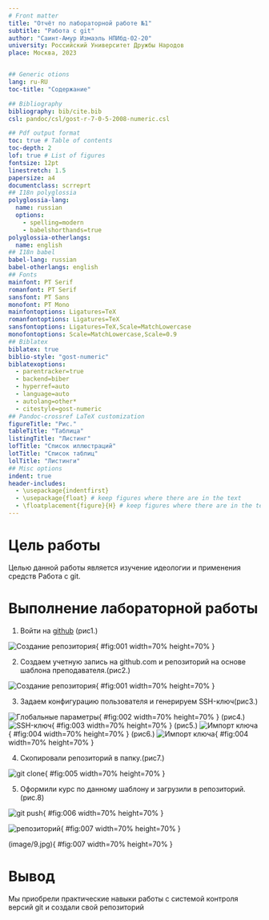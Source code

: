 ```yaml
---
# Front matter
title: "Отчёт по лабораторной работе №1"
subtitle: "Работа с git"
author: "Саинт-Амур Измаэль НПИбд-02-20"
university: Российский Университет Дружбы Народов
place: Москва, 2023


## Generic otions
lang: ru-RU
toc-title: "Содержание"

## Bibliography
bibliography: bib/cite.bib
csl: pandoc/csl/gost-r-7-0-5-2008-numeric.csl

## Pdf output format
toc: true # Table of contents
toc-depth: 2
lof: true # List of figures
fontsize: 12pt
linestretch: 1.5
papersize: a4
documentclass: scrreprt
## I18n polyglossia
polyglossia-lang:
  name: russian
  options:
	- spelling=modern
	- babelshorthands=true
polyglossia-otherlangs:
  name: english
## I18n babel
babel-lang: russian
babel-otherlangs: english
## Fonts
mainfont: PT Serif
romanfont: PT Serif
sansfont: PT Sans
monofont: PT Mono
mainfontoptions: Ligatures=TeX
romanfontoptions: Ligatures=TeX
sansfontoptions: Ligatures=TeX,Scale=MatchLowercase
monofontoptions: Scale=MatchLowercase,Scale=0.9
## Biblatex
biblatex: true
biblio-style: "gost-numeric"
biblatexoptions:
  - parentracker=true
  - backend=biber
  - hyperref=auto
  - language=auto
  - autolang=other*
  - citestyle=gost-numeric
## Pandoc-crossref LaTeX customization
figureTitle: "Рис."
tableTitle: "Таблица"
listingTitle: "Листинг"
lofTitle: "Список иллюстраций"
lotTitle: "Список таблиц"
lolTitle: "Листинги"
## Misc options
indent: true
header-includes:
  - \usepackage{indentfirst}
  - \usepackage{float} # keep figures where there are in the text
  - \floatplacement{figure}{H} # keep figures where there are in the text
---
```


# Цель работы

Целью данной работы является изучение идеологии и применения средств Работа с git.


# Выполнение лабораторной работы

1. Войти на [github](https://github.com)
(рис1.)

![Создание репозитория](image/2.jpg){ #fig:001 width=70% height=70% }

2. Создаем учетную запись на github.com и репозиторий на основе шаблона преподавателя.(рис2.)

![Создание репозитория](image/1.jpg){ #fig:001 width=70% height=70% }

3. Задаем конфигурацию пользователя и генерируем SSH-ключ(рис3.)

![Глобальные параметры](image/3.jpg){ #fig:002 width=70% height=70% }
(рис4.)
![SSH-ключ](image/4.jpg){ #fig:003 width=70% height=70% }
(рис5.)
![Импорт ключа](image/5.jpg){ #fig:004 width=70% height=70% }
(рис6.)
![Импорт ключа](image/6.jpg){ #fig:004 width=70% height=70% }

4. Скопировали репозиторий в папку.(рис7.)

![git clone](image/10.jpg){ #fig:005 width=70% height=70% }

5. Оформили курс по данному шаблону и загрузили в репозиторий.(рис.8)

![git push](image/7.jpg){ #fig:006 width=70% height=70% }

![репозиторий](image/8.jpg){ #fig:007 width=70% height=70% }

(image/9.jpg){ #fig:007 width=70% height=70% }

# Вывод

Мы приобрели практические навыки работы с системой контроля версий git и создали свой репозиторий

